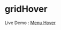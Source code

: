 # gridHover

Live Demo : <a href="https://akhil16pro.github.io/menuHover/" target="_blank" >Menu Hover</a>
